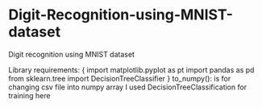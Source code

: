 # Digit-Recognition-using-MNIST-dataset
Digit recognition using MNIST dataset

Library requirements:
{
import matplotlib.pyplot as pt
import pandas as pd
from sklearn.tree import DecisionTreeClassifier
}
to_numpy(): is for changing csv file into numpy array
I used DecisionTreeClassification for training here
